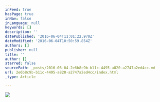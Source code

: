 ```yaml
---
inFeed: true
hasPage: true
inNav: false
inLanguage: null
keywords: []
description: ''
datePublished: '2016-06-04T11:01:22.970Z'
dateModified: '2016-06-04T10:50:59.854Z'
authors: []
publisher: null
title: ''
author: []
starred: false
sourcePath: _posts/2016-06-04-2e6b8c9b-b11c-4495-a820-a2747a2ed4cc.md
url: 2e6b8c9b-b11c-4495-a820-a2747a2ed4cc/index.html
_type: Article

---
```

![](https://the-grid-user-content.s3-us-west-2.amazonaws.com/594fc3a7-1035-4220-b1cb-6cba776c6fcf.jpg)